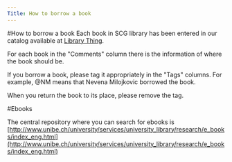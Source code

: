 ```yaml
---
Title: How to borrow a book
---
```

#How to borrow a book
Each book in SCG library has been entered in our catalog available at [Library Thing](https://www.librarything.com/catalog/scg).

For each book in the "Comments" column there is the information of where the book should be.

If you borrow a book, please tag it appropriately in the "Tags" columns.
For example, @NM means that Nevena Milojkovic borrowed the book.

When you return the book to its place, please remove the tag.

#Ebooks

The central repository where you can search for ebooks is [http://www.unibe.ch/university/services/university_library/research/e_books/index_eng.html](http://www.unibe.ch/university/services/university_library/research/e_books/index_eng.html) 
